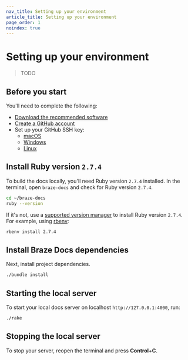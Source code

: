 ```yaml
---
nav_title: Setting up your environment
article_title: Setting up your environment
page_order: 1
noindex: true
---
```


# Setting up your environment

> TODO

## Before you start

You'll need to complete the following:

- [Download the recommended software]()
- [Create a GitHub account](https://github.com/join)
- Set up your GitHub SSH key:
  - [macOS](https://docs.github.com/en/github-ae@latest/authentication/connecting-to-github-with-ssh/generating-a-new-ssh-key-and-adding-it-to-the-ssh-agent?platform=mac)
  - [Windows](https://docs.github.com/en/github-ae@latest/authentication/connecting-to-github-with-ssh/generating-a-new-ssh-key-and-adding-it-to-the-ssh-agent?platform=windows)
  - [Linux](https://docs.github.com/en/github-ae@latest/authentication/connecting-to-github-with-ssh/generating-a-new-ssh-key-and-adding-it-to-the-ssh-agent?platform=linux)

## Install Ruby version `2.7.4`

To build the docs locally, you'll need Ruby version `2.7.4` installed. In the terminal, open `braze-docs` and check for Ruby version `2.7.4`.

```bash
cd ~/braze-docs
ruby --version
```

If it's not, use a [supported version manager](https://www.ruby-lang.org/en/documentation/installation/#managers) to install Ruby version `2.7.4`. For example, using [rbenv](https://github.com/rbenv/rbenv):

```bash
rbenv install 2.7.4
```

## Install Braze Docs dependencies

Next, install project dependencies.

```bash
./bundle install
```

## Starting the local server

To start your local docs server on localhost `http://127.0.0.1:4000`, run:

```bash
./rake
```

## Stopping the local server

To stop your server, reopen the terminal and press **Control**+**C**.
